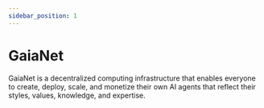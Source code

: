 ```yaml
---
sidebar_position: 1
---
```


# GaiaNet

GaiaNet is a decentralized computing infrastructure that enables everyone to create, deploy, scale, and monetize their own AI agents that reflect their styles, values, knowledge, and expertise.

